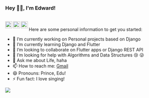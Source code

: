 ### Hey 👋🏽, I'm Edward! 
<br/>
<a href="https://www.linkedin.com/in/edwardmasih/">
  <img align="left" alt="Edward's LinkdeIN" width="22px" src="https://cdn.jsdelivr.net/npm/simple-icons@v3/icons/linkedin.svg" />
</a>
<a href="https://www.instagram.com/edwardmasih_/">
  <img align="left" alt="Edward's Instagram" width="22px" src="https://cdn.jsdelivr.net/npm/simple-icons@v3/icons/instagram.svg" />
</a>
<a href="https://t.me/edwardmasih">
  <img align="left" alt="Edward's Telegram" width="22px" src="https://cdn.jsdelivr.net/npm/simple-icons@v3/icons/telegram.svg" />
</a>
</br>
Here are some personal information to get you started:

- 🔭 I’m currently working on Personal projects based on Django
- 🌱 I’m currently learning Django and Flutter
- 👯 I’m looking to collaborate on Flutter apps or Django REST API
- 🤔 I’m looking for help with Algorithms and Data Structures :cry: 😜
- 💬 Ask me about Life, haha
- 📫 How to reach me: [Gmail](https://mail.google.com/mail/u/0/?view=cm&fs=1&to=edwardmasih.work@gmail.com&cc=masih.edward45@gmail.com&tf=1)
- 😄 Pronouns: Prince, Edu!
- ⚡ Fun fact: I love singing!

<img src='https://github-readme-stats.vercel.app/api?username=edwardmasih&&show_icons=true&title_color=ffffff&icon_color=bb2acf&text_color=daf7dc&bg_color=151515'>
